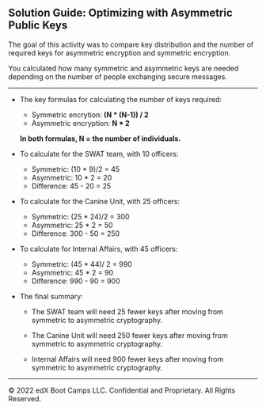 ## Solution Guide: Optimizing with Asymmetric Public Keys

The goal of this activity was to compare key distribution and the number of required keys for asymmetric encryption and symmetric encryption. 

You calculated how many symmetric and asymmetric keys are needed depending on the number of people exchanging secure messages.

---

- The key formulas for calculating the number of keys required: 

     - Symmetric encrytion: **(N * (N-1)) / 2** 
     - Asymmetric encryption: **N * 2** 
                
     **In both formulas, N = the number of individuals.** 

- To calculate for the SWAT team, with 10 officers:

     - Symmetric: (10 * 9)/2  = 45
     - Asymmetric: 10 * 2   = 20
     - Difference: 45  - 20 = 25

- To calculate for the Canine Unit, with 25 officers:

     - Symmetric: (25 * 24)/2 = 300
     - Asymmetric: 25 * 2 = 50
     - Difference: 300 - 50 =  250

- To calculate for Internal Affairs, with 45 officers:

     - Symmetric: (45 * 44)/ 2 = 990
     - Asymmetric: 45 * 2    = 90
     - Difference: 990 - 90 = 900

- The final summary:

    - The SWAT team will need 25 fewer keys after moving from symmetric to asymmetric cryptography.

    - The Canine Unit will need 250 fewer keys after moving from symmetric to asymmetric cryptography.

    - Internal Affairs will need 900 fewer keys after moving from symmetric to asymmetric cryptography.

---
 © 2022 edX Boot Camps LLC. Confidential and Proprietary. All Rights Reserved.
